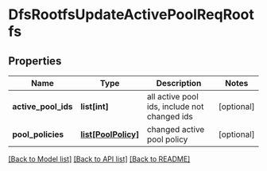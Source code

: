 # DfsRootfsUpdateActivePoolReqRootfs

## Properties
Name | Type | Description | Notes
------------ | ------------- | ------------- | -------------
**active_pool_ids** | **list[int]** | all active pool ids, include not changed ids | [optional] 
**pool_policies** | [**list[PoolPolicy]**](PoolPolicy.md) | changed active pool policy | [optional] 

[[Back to Model list]](../README.md#documentation-for-models) [[Back to API list]](../README.md#documentation-for-api-endpoints) [[Back to README]](../README.md)


